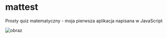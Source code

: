 # mattest
Prosty quiz matematyczny - moja pierwsza aplikacja napisana w JavaScript

![obraz](https://user-images.githubusercontent.com/108482179/211389153-9d460114-ea37-43ba-a778-37398c057b93.png)
